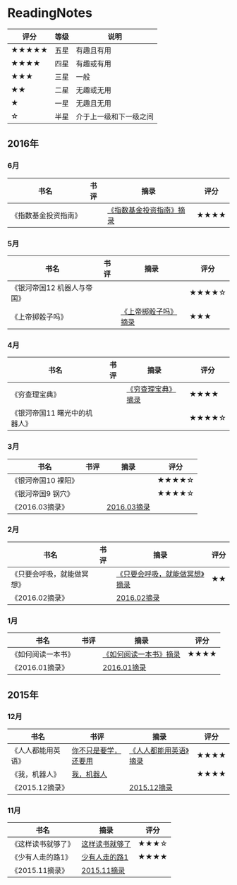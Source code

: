 # ReadingNotes
| 评分 | 等级 | 说明 |
|-----|------|-----|
| ★★★★★ | 五星 | 有趣且有用 |
| ★★★★ | 四星 | 有趣或有用 |
| ★★★ | 三星 | 一般 |
| ★★ | 二星 | 无趣或无用 |
| ★ | 一星 | 无趣且无用 |
| ☆ | 半星 | 介于上一级和下一级之间 |

## 2016年
### 6月
| 书名 | 书评 | 摘录 | 评分 |
|-----|------|------|-----|
| 《指数基金投资指南》 | | [《指数基金投资指南》摘录](./2016/06/《指数基金投资指南》摘录.md) | ★★★★ |

### 5月
| 书名 | 书评 | 摘录 | 评分 |
|-----|------|------|-----|
| 《银河帝国12 机器人与帝国》 | | | ★★★★☆ |
| 《上帝掷骰子吗》 | | [《上帝掷骰子吗》摘录](./2016/05/《上帝掷骰子吗》摘录.md) | ★★★ |

### 4月
| 书名 | 书评 | 摘录 | 评分 |
|-----|------|------|-----|
| 《穷查理宝典》 | | [《穷查理宝典》摘录](./2016/04/《穷查理宝典》摘录.md) | ★★★★ |
| 《银河帝国11 曙光中的机器人》 | | | ★★★★☆ |

### 3月
| 书名 | 书评 | 摘录 | 评分 |
|-----|------|------|-----|
| 《银河帝国10 裸阳》 | | | ★★★★☆ |
| 《银河帝国9 钢穴》 | | | ★★★★☆ |
| 《2016.03摘录》 | | [2016.03摘录](./2016/03/2016.03摘录.md) | |

### 2月
| 书名 | 书评 | 摘录 | 评分 |
|-----|------|------|-----|
|《只要会呼吸，就能做冥想》 | | [《只要会呼吸，就能做冥想》摘录](./2016/02/《只要会呼吸，就能做冥想》摘录.md) | ★★ |
| 《2016.02摘录》 | | [2016.02摘录](./2016/02/2016.02摘录.md) | |

### 1月
| 书名 | 书评 | 摘录 | 评分 |
|-----|------|------|-----|
| 《如何阅读一本书》 | | [《如何阅读一本书》摘录](./2016/01/《如何阅读一本书》摘录.md) | ★★★★ |
| 《2016.01摘录》| | [2016.01摘录](./2016/01/2016.01摘录.md) | |

## 2015年
### 12月
| 书名 | 书评 | 摘录 | 评分 |
|-----|------|------|-----|
| 《人人都能用英语》 | [你不只是要学，还要用](./2015/12/你不只是要学，还要用.md) | [《人人都能用英语》摘录](./2015/12/《人人都能用英语》摘录.md) | ★★★★ |
| 《我，机器人》 | [我，机器人](./2015/12/我，机器人.md) | | ★★★★ |
| 《2015.12摘录》 | | [2015.12摘录](./2015/12/2015.12摘录.md) |  |

### 11月
| 书名 | 摘录 | 评分 |
|-----|------|-----|
| 《这样读书就够了》 | [这样读书就够了](./2015/11/这样读书就够了.md) | ★★★☆ |
| 《少有人走的路1》 | [少有人走的路1](./2015/11/少有人走的路1.md) | ★★★★ |
| 《2015.11摘录》 | [2015.11摘录](./2015/11/2015.11摘录.md) | |

